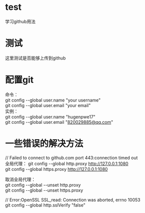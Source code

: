 # test
学习github用法

# 测试
这里测试是否能够上传到github

# 配置git
命令：  
git config --global user.name "your username"  
git config --global user.email "your email"  
实例：  
git config --global user.name "hugenpwe17"  
git config --global user.email "820029885@qq.com"

# 一些错误的解决方法
// Failed to connect to github.com port 443:connection timed out  
全局代理：
git config --global http.proxy http://127.0.0.1:1080  
git config --global https.proxy http://127.0.0.1:1080

取消全局代理：  
git config --global --unset http.proxy  
git config --global --unset https.proxy


// Error:OpenSSL SSL_read: Connection was aborted, errno 10053  
git config --global http.sslVerify "false"